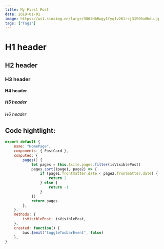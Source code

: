 ```yaml
---
title: My First Post
date: 2019-01-01
image: https://ws1.sinaimg.cn/large/006tNbRwgy1fyqfv261rsj31900u0hdu.jpg
tags: ["Tag1"]
---
```


# H1 header

## H2 header

### H3 header

#### H4 header

##### H5 header

###### H6 header

## Code hightlight:

```js
export default {
    name: "HomePage",
    components: { PostCard },
    computed: {
        pages() {
            let pages = this.$site.pages.filter(isVisiblePost)
            pages.sort((page1, page2) => {
                if (page1.frontmatter.date < page2.frontmatter.date) {
                    return 1
                } else {
                    return -1
                }
            })
            return pages
        },
    },
    methods: {
        isVisiblePost: isVisiblePost,
    },
    created: function() {
        bus.$emit("toggleTocbarEvent", false)
    },
}
```

